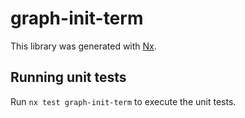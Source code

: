 # graph-init-term

This library was generated with [Nx](https://nx.dev).

## Running unit tests

Run `nx test graph-init-term` to execute the unit tests.
